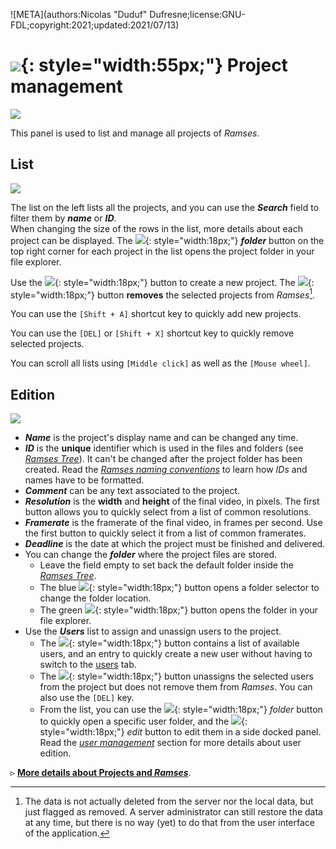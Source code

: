 ![META](authors:Nicolas "Duduf" Dufresne;license:GNU-FDL;copyright:2021;updated:2021/07/13)

# ![](/img/icons/cinema-movie-settings_sl.svg){: style="width:55px;"} Project management

![](/img/client/project_management.png)

This panel is used to list and manage all projects of *Ramses*.

## List

![](/img/client/projectlist.png)

The list on the left lists all the projects, and you can use the ***Search*** field to filter them by ***name*** or ***ID***.  
When changing the size of the rows in the list, more details about each project can be displayed. The ![](/img/icons/explore.svg){: style="width:18px;"} ***folder*** button on the top right corner for each project in the list opens the project folder in your file explorer.

Use the ![](/img/icons/add_sl.svg){: style="width:18px;"} button to create a new project. The ![](/img/icons/remove_sl.svg){: style="width:18px;"} button **removes** the selected projects from *Ramses*[^1].

You can use the `[Shift + A]` shortcut key to quickly add new projects.

You can use the `[DEL]` or `[Shift + X]` shortcut key to quickly remove selected projects.

You can scroll all lists using `[Middle click]` as well as the `[Mouse wheel]`.

## Edition

![](/img/client/projectedition.png)

- ***Name*** is the project's display name and can be changed any time.
- ***ID*** is the **unique** identifier which is used in the files and folders (see [*Ramses Tree*](../files/index.md)). It can't be changed after the project folder has been created. Read the [*Ramses naming conventions*](../files/naming.md) to learn how *IDs* and names have to be formatted.
- ***Comment*** can be any text associated to the project.
- ***Resolution*** is the **width** and **height** of the final video, in pixels. The first button allows you to quickly select from a list of common resolutions.
- ***Framerate*** is the framerate of the final video, in frames per second. Use the first button to quickly select it from a list of common framerates.
- ***Deadline*** is the date at which the project must be finished and delivered.
- You can change the ***folder*** where the project files are stored.
    - Leave the field empty to set back the default folder inside the [*Ramses Tree*](../files/index.md).
    - The blue ![](/img/icons/set-folder_sl.svg){: style="width:18px;"} button opens a folder selector to change the folder location.
    - The green ![](/img/icons/go-to-explore-reveal-folder_sl.svg){: style="width:18px;"} button opens the folder in your file explorer.
- Use the ***Users*** list to assign and unassign users to the project.
    - The ![](/img/icons/add_sl.svg){: style="width:18px;"} button contains a list of available users, and an entry to quickly create a new user without having to switch to the [users](users.md) tab.
    - The ![](/img/icons/remove_sl.svg){: style="width:18px;"} button unassigns the selected users from the project but does not remove them from *Ramses*. You can also use the `[DEL]` key.
    - From the list, you can use the ![](/img/icons/explore.svg){: style="width:18px;"} *folder* button to quickly open a specific user folder, and the ![](/img/icons/edit-comment-modify_sl.svg){: style="width:18px;"} *edit* button to edit them in a side docked panel. Read the [*user management*](users.md) section for more details about user edition.

▹ **[More details about Projects and *Ramses*](../../pipeline/administration.md#projects)**.

[^1]:
    The data is not actually deleted from the server nor the local data, but just flagged as removed. A server administrator can still restore the data at any time, but there is no way (yet) to do that from the user interface of the application.